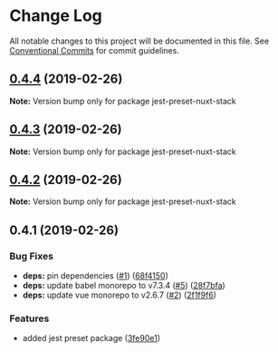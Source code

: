 # Change Log

All notable changes to this project will be documented in this file.
See [Conventional Commits](https://conventionalcommits.org) for commit guidelines.

## [0.4.4](https://github.com/wagerfield/nuxt-stack/compare/v0.4.3...v0.4.4) (2019-02-26)

**Note:** Version bump only for package jest-preset-nuxt-stack

## [0.4.3](https://github.com/wagerfield/nuxt-stack/compare/v0.4.2...v0.4.3) (2019-02-26)

**Note:** Version bump only for package jest-preset-nuxt-stack

## [0.4.2](https://github.com/wagerfield/nuxt-stack/compare/v0.4.1...v0.4.2) (2019-02-26)

**Note:** Version bump only for package jest-preset-nuxt-stack

## 0.4.1 (2019-02-26)

### Bug Fixes

- **deps:** pin dependencies ([#1](https://github.com/wagerfield/nuxt-stack/issues/1)) ([68f4150](https://github.com/wagerfield/nuxt-stack/commit/68f4150))
- **deps:** update babel monorepo to v7.3.4 ([#5](https://github.com/wagerfield/nuxt-stack/issues/5)) ([28f7bfa](https://github.com/wagerfield/nuxt-stack/commit/28f7bfa))
- **deps:** update vue monorepo to v2.6.7 ([#2](https://github.com/wagerfield/nuxt-stack/issues/2)) ([2f1f9f6](https://github.com/wagerfield/nuxt-stack/commit/2f1f9f6))

### Features

- added jest preset package ([3fe90e1](https://github.com/wagerfield/nuxt-stack/commit/3fe90e1))
